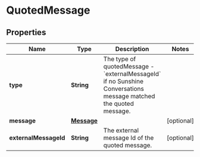 

# QuotedMessage


## Properties

| Name | Type | Description | Notes |
|------------ | ------------- | ------------- | -------------|
|**type** | **String** | The type of quotedMessage - &#x60;externalMessageId&#x60; if no Sunshine Conversations message matched the quoted message. |  |
|**message** | [**Message**](Message.md) |  |  [optional] |
|**externalMessageId** | **String** | The external message Id of the quoted message. |  [optional] |



